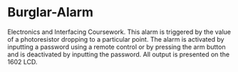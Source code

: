 # Burglar-Alarm
Electronics and Interfacing Coursework.
This alarm is triggered by the value of a photoresistor dropping to a particular point. The alarm is activated by inputting a password using a remote control or by pressing the arm button and is deactivated by inputting the password.
All output is presented on the 1602 LCD.
